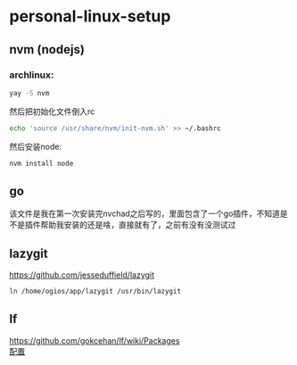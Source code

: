 # personal-linux-setup

## nvm (nodejs)
### archlinux:
```bash
yay -S nvm
```
然后把初始化文件倒入rc
```bash
echo 'source /usr/share/nvm/init-nvm.sh' >> ~/.bashrc
```
然后安装node:
```bash
nvm install node
```

## go
该文件是我在第一次安装完nvchad之后写的，里面包含了一个go插件，不知道是不是插件帮助我安装的还是啥，直接就有了，之前有没有没测试过

## lazygit
https://github.com/jesseduffield/lazygit
```bash
ln /home/ogios/app/lazygit /usr/bin/lazygit
```

## lf
https://github.com/gokcehan/lf/wiki/Packages  
[配置](https://github.com/ogios/lf-personal-settings)
